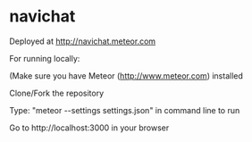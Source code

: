 # navichat

Deployed at http://navichat.meteor.com

For running locally: 

(Make sure you have Meteor (http://www.meteor.com) installed

Clone/Fork the repository

Type: "meteor --settings settings.json" in command line to run

Go to http://localhost:3000 in your browser
